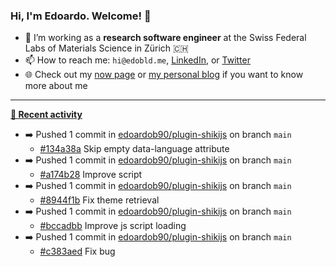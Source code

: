 ### Hi, I'm Edoardo. Welcome! 👋 

- 🔭 I’m working as a **research software engineer** at the Swiss Federal Labs of Materials Science in Zürich 🇨🇭
- 📫 How to reach me: `hi@edobld.me`, [LinkedIn](https://linkedin.com/in/edobld), or [Twitter](https://twitter.com/edobld)
- 🌐 Check out my [now page](https://edoardob.im/now) or [my personal blog](https://blog.edoardob.im) if you want to know more about me

---

**[📰 Recent activity](https://github.com/edoardob90)**
* ➡️ Pushed 1 commit in [edoardob90/plugin-shikijs](https://github.com/edoardob90/plugin-shikijs) on branch `main`
  * [#134a38a](https://github.com/edoardob90/plugin-shikijs/commit/134a38a) Skip empty data-language attribute
* ➡️ Pushed 1 commit in [edoardob90/plugin-shikijs](https://github.com/edoardob90/plugin-shikijs) on branch `main`
  * [#a174b28](https://github.com/edoardob90/plugin-shikijs/commit/a174b28) Improve script
* ➡️ Pushed 1 commit in [edoardob90/plugin-shikijs](https://github.com/edoardob90/plugin-shikijs) on branch `main`
  * [#8944f1b](https://github.com/edoardob90/plugin-shikijs/commit/8944f1b) Fix theme retrieval
* ➡️ Pushed 1 commit in [edoardob90/plugin-shikijs](https://github.com/edoardob90/plugin-shikijs) on branch `main`
  * [#bccadbb](https://github.com/edoardob90/plugin-shikijs/commit/bccadbb) Improve js script loading
* ➡️ Pushed 1 commit in [edoardob90/plugin-shikijs](https://github.com/edoardob90/plugin-shikijs) on branch `main`
  * [#c383aed](https://github.com/edoardob90/plugin-shikijs/commit/c383aed) Fix bug


